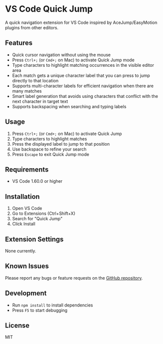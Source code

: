 # VS Code Quick Jump

A quick navigation extension for VS Code inspired by AceJump/EasyMotion plugins from other editors.

## Features

- Quick cursor navigation without using the mouse
- Press `Ctrl+;` (or `Cmd+;` on Mac) to activate Quick Jump mode
- Type characters to highlight matching occurrences in the visible editor area
- Each match gets a unique character label that you can press to jump directly to that location
- Supports multi-character labels for efficient navigation when there are many matches
- Smart label generation that avoids using characters that conflict with the next character in target text
- Supports backspacing when searching and typing labels

## Usage

1. Press `Ctrl+;` (or `Cmd+;` on Mac) to activate Quick Jump
2. Type characters to highlight matches
3. Press the displayed label to jump to that position
4. Use backspace to refine your search
5. Press `Escape` to exit Quick Jump mode

## Requirements

- VS Code 1.60.0 or higher

## Installation

1. Open VS Code
2. Go to Extensions (Ctrl+Shift+X)
3. Search for "Quick Jump"
4. Click Install

## Extension Settings

None currently.

## Known Issues

Please report any bugs or feature requests on the [GitHub repository](https://github.com/OxideOps/quick-jump/issues).

## Development

- Run `npm install` to install dependencies
- Press `F5` to start debugging

## License

MIT 